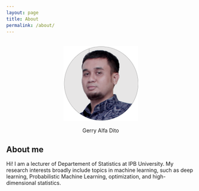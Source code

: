 ```yaml
---
layout: page
title: About
permalink: /about/
---
```


<div align="center">
  <br>
  <img src="/images/myself.png" alt="Gerry Alfa DIto" width="200"/>
  <br>  
  <p align="center">
    Gerry Alfa Dito
  </p>
</div>

## About me

Hi! I am a lecturer of Departement of Statistics at IPB University. My research interests broadly include topics in machine learning, such as deep learning, Probabilistic Machine Learning, optimization, and high-dimensional statistics.

